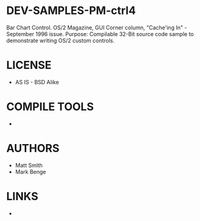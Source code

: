 # DEV-SAMPLES-PM-ctrl4
Bar Chart Control.  OS/2 Magazine, GUI Corner column, "Cache'ing In" - September 1996 issue. Purpose: Compilable 32-Bit source code sample to demonstrate  writing OS/2 custom controls.                   

LICENSE
===============
* AS IS - BSD Alike

COMPILE TOOLS
===============
* 
 
AUTHORS
===============
* Matt Smith
* Mark Benge

LINKS
===============
* 
